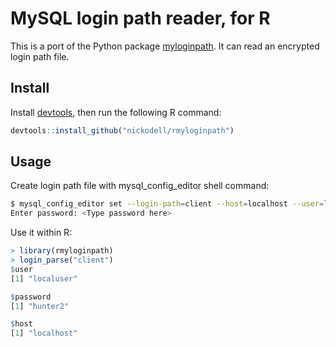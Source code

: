 # MySQL login path reader, for R

This is a port of the Python package [myloginpath](https://pypi.org/project/myloginpath/). It can read an encrypted login path file.

## Install

Install [devtools](https://cran.r-project.org/web/packages/devtools/readme/README.html), then run the following R command:

```r
devtools::install_github("nickodell/rmyloginpath")
```

## Usage

Create login path file with mysql_config_editor shell command:

```sh
$ mysql_config_editor set --login-path=client --host=localhost --user=localuser --password
Enter password: <Type password here>
```

Use it within R:

```R
> library(rmyloginpath)
> login_parse("client")
$user
[1] "localuser"

$password
[1] "hunter2"

$host
[1] "localhost"
```
